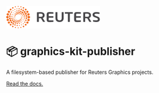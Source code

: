 ![](badge.svg)

# 📦 graphics-kit-publisher

A filesystem-based publisher for Reuters Graphics projects.

[Read the docs.](https://reuters-graphics.github.io/graphics-kit-publisher/)
